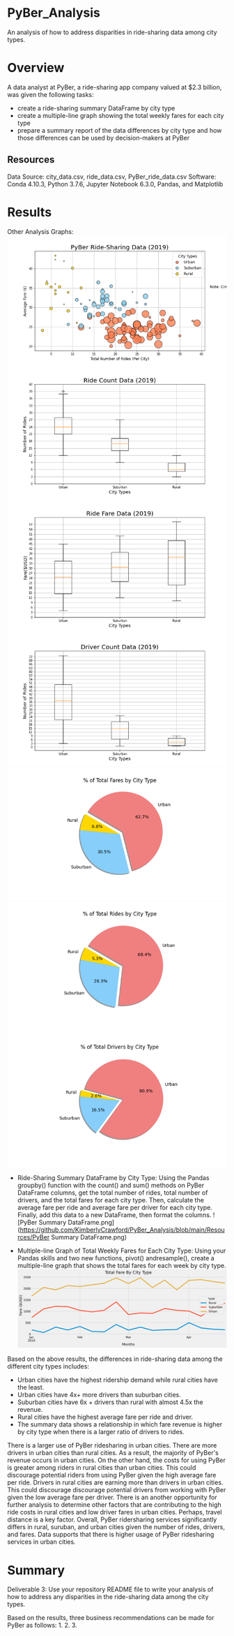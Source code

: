 # PyBer_Analysis

An analysis of how to address disparities in ride-sharing data among city types.

# Overview
A data analyst at PyBer, a ride-sharing app company valued at $2.3 billion, was given the following tasks:
- create a ride-sharing summary DataFrame by city type 
- create a multiple-line graph showing the total weekly fares for each city type
- prepare a summary report of the data differences by city type and how those differences can be used by decision-makers at PyBer

## Resources
Data Source: city_data.csv, ride_data.csv, PyBer_ride_data.csv
Software: Conda 4.10.3, Python 3.7.6, Jupyter Notebook 6.3.0, Pandas, and Matplotlib

# Results
Other Analysis Graphs:
![Fig1.png](https://github.com/KimberlyCrawford/PyBer_Analysis/blob/main/analysis/Fig1.png)
![Fig2.png](https://github.com/KimberlyCrawford/PyBer_Analysis/blob/main/analysis/Fig2.png)
![Fig3.png](https://github.com/KimberlyCrawford/PyBer_Analysis/blob/main/analysis/Fig3.png)
![Fig4.png](https://github.com/KimberlyCrawford/PyBer_Analysis/blob/main/analysis/Fig4.png)
![Fig5.png](https://github.com/KimberlyCrawford/PyBer_Analysis/blob/main/analysis/Fig5.png)
![Fig6.png](https://github.com/KimberlyCrawford/PyBer_Analysis/blob/main/analysis/Fig6.png)
![Fig7.png](https://github.com/KimberlyCrawford/PyBer_Analysis/blob/main/analysis/Fig7.png)

- Ride-Sharing Summary DataFrame by City Type: Using the Pandas groupby() function with the count() and sum() methods on PyBer DataFrame columns, get the total number of rides, total number of drivers, and the total fares for each city type. Then, calculate the average fare per ride and average fare per driver for each city type. Finally, add this data to a new DataFrame, then format the columns.
![PyBer Summary DataFrame.png](https://github.com/KimberlyCrawford/PyBer_Analysis/blob/main/Resources/PyBer Summary DataFrame.png)

- Multiple-line Graph of Total Weekly Fares for Each City Type: Using your Pandas skills and two new functions, pivot() andresample(), create a multiple-line graph that shows the total fares for each week by city type.
![PyBer_fare_summary.png](https://github.com/KimberlyCrawford/PyBer_Analysis/blob/main/Resources/PyBer_fare_summary.png)

Based on the above results, the differences in ride-sharing data among the different city types includes:
- Urban cities have the highest ridership demand while rural cities have the least.
- Urban cities have 4x+ more drivers than suburban cities.
- Suburban cities have 6x + drivers than rural with almost 4.5x the revenue.
- Rural cities have the highest average fare per ride and driver.
- The summary data shows a relationship in which fare revenue is higher by city type when there is a larger ratio of drivers to rides.

There is a larger use of PyBer ridesharing in urban cities.
There are more drivers in urban cities than rural cities.
As a result, the majority of PyBer's revenue occurs in urban cities.
On the other hand, the costs for using PyBer is greater among riders in rural cities than urban cities. This could discourage potential riders from using PyBer given the high average fare per ride.
Drivers in rural cities are earning more than drivers in urban cities. This could discourage discourage potential drivers from working with PyBer given the low average fare per driver.
There is an another opportunity for further analysis to determine other factors that are contributing to the high ride costs in rural cities and low driver fares in urban cities. Perhaps, travel distance is a key factor.
Overall, PyBer ridersharing services significantly differs in rural, suruban, and urban cities given the number of rides, drivers, and fares. Data supports that there is higher usage of PyBer ridesharing services in urban cities.

# Summary
Deliverable 3: Use your repository README file to write your analysis of how to address any disparities in the ride-sharing data among the city types.

Based on the results, three business recommendations can be made for PyBer as follows:
1.
2.
3.

